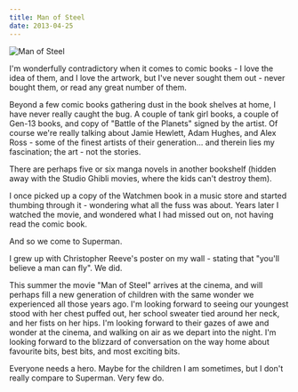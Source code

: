 ```yaml
---
title: Man of Steel
date: 2013-04-25
---
```


![Man of Steel](https://source.unsplash.com/npxXWgQ33ZQ/1600x900)

I'm wonderfully contradictory when it comes to comic books - I love the idea of them, and I love the artwork, but I've never sought them out - never bought them, or read any great number of them.

Beyond a few comic books gathering dust in the book shelves at home, I have never really caught the bug. A couple of tank girl books, a couple of Gen-13 books, and copy of "Battle of the Planets" signed by the artist. Of course we're really talking about Jamie Hewlett, Adam Hughes, and Alex Ross - some of the finest artists of their generation... and therein lies my fascination; the art - not the stories.

There are perhaps five or six manga novels in another bookshelf (hidden away with the Studio Ghibli movies, where the kids can't destroy them).

I once picked up a copy of the Watchmen book in a music store and started thumbing through it - wondering what all the fuss was about. Years later I watched the movie, and wondered what I had missed out on, not having read the comic book.

And so we come to Superman.

I grew up with Christopher Reeve's poster on my wall - stating that "you'll believe a man can fly". We did.

This summer the movie "Man of Steel" arrives at the cinema, and will perhaps fill a new generation of children with the same wonder we experienced all those years ago. I'm looking forward to seeing our youngest stood with her chest puffed out, her school sweater tied around her neck, and her fists on her hips. I'm looking forward to their gazes of awe and wonder at the cinema, and walking on air as we depart into the night. I'm looking forward to the blizzard of conversation on the way home about favourite bits, best bits, and most exciting bits.

Everyone needs a hero. Maybe for the children I am sometimes, but I don't really compare to Superman. Very few do.